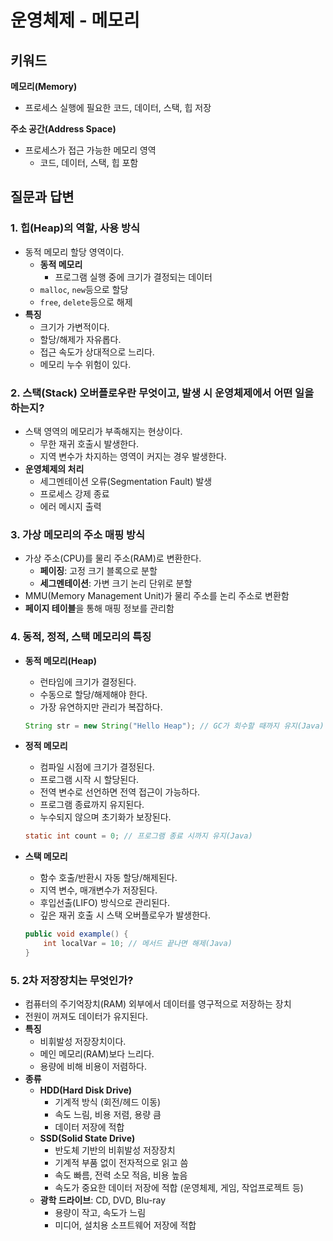 # 운영체제 - 메모리

## 키워드

**메모리(Memory)**

- 프로세스 실행에 필요한 코드, 데이터, 스택, 힙 저장

**주소 공간(Address Space)**

- 프로세스가 접근 가능한 메모리 영역
  - 코드, 데이터, 스택, 힙 포함

## 질문과 답변

### 1. 힙(Heap)의 역할, 사용 방식

- 동적 메모리 할당 영역이다.
  - **동적 메모리**
    - 프로그램 실행 중에 크기가 결정되는 데이터
  - `malloc`, `new`등으로 할당
  - `free`, `delete`등으로 해제
- **특징**
  - 크기가 가변적이다.
  - 할당/해제가 자유롭다.
  - 접근 속도가 상대적으로 느리다.
  - 메모리 누수 위험이 있다.

### 2. 스택(Stack) 오버플로우란 무엇이고, 발생 시 운영체제에서 어떤 일을 하는지?

- 스택 영역의 메모리가 부족해지는 현상이다.
  - 무한 재귀 호출시 발생한다.
  - 지역 변수가 차지하는 영역이 커지는 경우 발생한다.
- **운영체제의 처리**
  - 세그멘테이션 오류(Segmentation Fault) 발생
  - 프로세스 강제 종료
  - 에러 메시지 출력

### 3. 가상 메모리의 주소 매핑 방식

- 가상 주소(CPU)를 물리 주소(RAM)로 변환한다.
  - **페이징**: 고정 크기 블록으로 분할
  - **세그멘테이션**: 가변 크기 논리 단위로 분할
- MMU(Memory Management Unit)가 물리 주소를 논리 주소로 변환함
- **페이지 테이블**을 통해 매핑 정보를 관리함

### 4. 동적, 정적, 스택 메모리의 특징

- **동적 메모리(Heap)**

  - 런타임에 크기가 결정된다.
  - 수동으로 할당/해제해야 한다.
  - 가장 유연하지만 관리가 복잡하다.

  ```java
  String str = new String("Hello Heap"); // GC가 회수할 때까지 유지(Java)
  ```

- **정적 메모리**

  - 컴파일 시점에 크기가 결정된다.
  - 프로그램 시작 시 할당된다.
  - 전역 변수로 선언하면 전역 접근이 가능하다.
  - 프로그램 종료까지 유지된다.
  - 누수되지 않으며 초기화가 보장된다.

  ```java
  static int count = 0; // 프로그램 종료 시까지 유지(Java)
  ```

- **스택 메모리**

  - 함수 호출/반환시 자동 할당/해제된다.
  - 지역 변수, 매개변수가 저장된다.
  - 후입선출(LIFO) 방식으로 관리된다.
  - 깊은 재귀 호출 시 스택 오버플로우가 발생한다.

  ```java
  public void example() {
      int localVar = 10; // 메서드 끝나면 해제(Java)
  }
  ```

### 5. 2차 저장장치는 무엇인가?

- 컴퓨터의 주기억장치(RAM) 외부에서 데이터를 영구적으로 저장하는 장치
- 전원이 꺼져도 데이터가 유지된다.
- **특징**
  - 비휘발성 저장장치이다.
  - 메인 메모리(RAM)보다 느리다.
  - 용량에 비해 비용이 저렴하다.
- **종류**
  - **HDD(Hard Disk Drive)**
    - 기계적 방식 (회전/헤드 이동)
    - 속도 느림, 비용 저렴, 용량 큼
    - 데이터 저장에 적합
  - **SSD(Solid State Drive)**
    - 반도체 기반의 비휘발성 저장장치
    - 기계적 부품 없이 전자적으로 읽고 씀
    - 속도 빠름, 전력 소모 적음, 비용 높음
    - 속도가 중요한 데이터 저장에 적합 (운영체제, 게임, 작업프로젝트 등)
  - **광학 드라이브**: CD, DVD, Blu-ray
    - 용량이 작고, 속도가 느림
    - 미디어, 설치용 소프트웨어 저장에 적합
